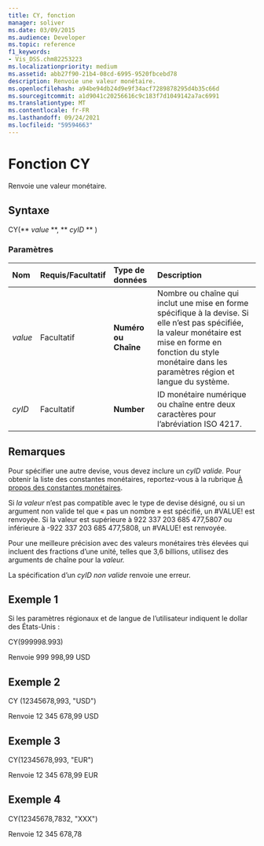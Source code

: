 ```yaml
---
title: CY, fonction
manager: soliver
ms.date: 03/09/2015
ms.audience: Developer
ms.topic: reference
f1_keywords:
- Vis_DSS.chm82253223
ms.localizationpriority: medium
ms.assetid: abb27f90-21b4-08cd-6995-9520fbcebd78
description: Renvoie une valeur monétaire.
ms.openlocfilehash: a94be94db24d9e9f34acf7289878295d4b35c66d
ms.sourcegitcommit: a1d9041c20256616c9c183f7d1049142a7ac6991
ms.translationtype: MT
ms.contentlocale: fr-FR
ms.lasthandoff: 09/24/2021
ms.locfileid: "59594663"
---
```

# <a name="cy-function"></a>Fonction CY

Renvoie une valeur monétaire.
  
## <a name="syntax"></a>Syntaxe

CY(** *value* **, ** *cyID* ** ) 
  
### <a name="parameters"></a>Paramètres

|**Nom**|**Requis/Facultatif**|**Type de données**|**Description**|
|:-----|:-----|:-----|:-----|
| _value_ <br/> |Facultatif  <br/> |**Numéro ou Chaîne** <br/> |Nombre ou chaîne qui inclut une mise en forme spécifique à la devise. Si elle n’est pas spécifiée, la valeur monétaire est mise en forme en fonction du style monétaire dans les paramètres région et langue du système.  <br/> |
| _cyID_ <br/> |Facultatif  <br/> |**Number** <br/> |ID monétaire numérique ou chaîne entre deux caractères pour l’abréviation ISO 4217.  <br/> |
   
## <a name="remarks"></a>Remarques

Pour spécifier une autre devise, vous devez inclure un _cyID valide._ Pour obtenir la liste des constantes monétaires, reportez-vous à la rubrique [À propos des constantes monétaires](about-currency-constants.md).
  
Si  _la valeur_ n’est pas compatible avec le type de devise désigné, ou si un argument non valide tel que « pas un nombre » est spécifié, un #VALUE! est renvoyée. Si  la valeur est supérieure à 922 337 203 685 477,5807 ou inférieure à -922 337 203 685 477,5808, un #VALUE! est renvoyée. 
  
Pour une meilleure précision avec des valeurs monétaires très élevées qui incluent des fractions d’une unité, telles que 3,6 billions, utilisez des arguments de chaîne pour la _valeur._
  
La spécification d’un  _cyID non valide_ renvoie une erreur. 
  
## <a name="example-1"></a>Exemple 1

Si les paramètres régionaux et de langue de l’utilisateur indiquent le dollar des États-Unis :
  
CY(999998.993)
  
Renvoie 999 998,99 USD
  
## <a name="example-2"></a>Exemple 2

CY (12345678,993, "USD")
  
Renvoie 12 345 678,99 USD
  
## <a name="example-3"></a>Exemple 3

CY(12345678,993, "EUR")
  
Renvoie 12 345 678,99 EUR
  
## <a name="example-4"></a>Exemple 4

CY(12345678,7832, "XXX")
  
Renvoie 12 345 678,78
  

